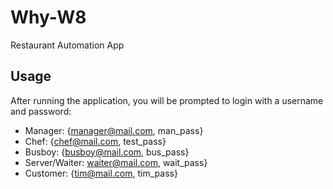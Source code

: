 # Why-W8

Restaurant Automation App

## Usage

After running the application, you will be prompted to login with a username and password:

* Manager: {manager@mail.com, man_pass}
* Chef: {chef@mail.com, test_pass}
* Busboy: {busboy@mail.com, bus_pass}
* Server/Waiter: waiter@mail.com, wait_pass}
* Customer: {tim@mail.com, tim_pass}
